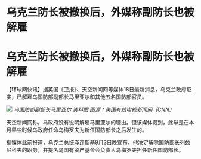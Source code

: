 # 乌克兰防长被撤换后，外媒称副防长也被解雇

# 乌克兰防长被撤换后，外媒称副防长也被解雇

【环球网快讯】据英国《卫报》、天空新闻网等媒体18日最新消息，乌克兰政府证实，已解雇乌国防部副部长马里亚尔和其他五名国防部官员。

![](https://inews.gtimg.com/om_bt/OslmlpF16I4Fm8VkayA3_nAZ9ezRpTadd3mAPKnnmx1ooAA/1000)
_乌国防部副部长马里亚尔 资料图 图源：美国有线电视新闻网（CNN）_

天空新闻网称，乌政府没有说明解雇马里亚尔的理由。但该媒体提到，此举是在本月早些时候乌政府任命乌梅罗夫为新任国防部长之后发生的。

据媒体此前报道，乌克兰总统泽连斯基9月3日晚宣布，他决定解除国防部长列兹尼科夫的职务，并提名乌国有资产基金会负责人乌梅罗夫担任新任国防部长。

